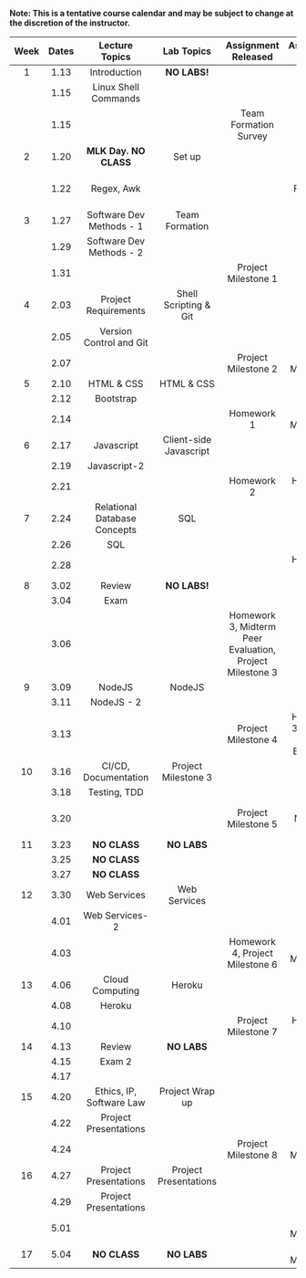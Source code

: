 **Note: This is a tentative course calendar and may be subject to change at the discretion of the instructor.**

| Week | Dates | Lecture Topics               | Lab Topics            | Assignment Released   | Assignment Due        |
|:----:|:-----:|:----------------------------:|:---------------------:|:---------------------:|:---------------------:|
|   1  | 1.13  | Introduction                 | **NO LABS!**          |                       |                       |
|      | 1.15  | Linux Shell Commands         |                       |                       |                       |
|      | 1.15  |                              |                       | Team Formation Survey |                       |
|   2  | 1.20  | **MLK Day. NO CLASS**        | Set up                |                       |                       |
|      | 1.22  | Regex, Awk                   |                       |                       | Team Formation Survey |
|   3  | 1.27  | Software Dev Methods - 1     | Team Formation        |                       |                       |
|      | 1.29  | Software Dev Methods - 2     |                       |                       |                       |
|      | 1.31  |                              |                       | Project Milestone 1   |                       |
|   4  | 2.03  | Project Requirements         | Shell Scripting & Git |                       |                       |
|      | 2.05  | Version Control and Git      |                       |                       |                       |  
|      | 2.07  |                              |                       | Project Milestone 2   | Project Milestone 1   |
|   5  | 2.10  | HTML & CSS                   | HTML & CSS            |                       |                       |
|      | 2.12  | Bootstrap                    |                       |                       |                       |  
|      | 2.14  |                              |                       | Homework 1            | Project Milestone 2   |
|   6  | 2.17  | Javascript                   | Client-side Javascript|                       |                       |
|      | 2.19  | Javascript-2                 |                       |                       |                       |  
|      | 2.21  |                              |                       | Homework 2            | Homework 1            |
|   7  | 2.24  | Relational Database Concepts | SQL                   |                       |                       |
|      | 2.26  | SQL                          |                       |                       |                       |  
|      | 2.28  |                              |                       |                       | Homework 2            |
|   8  | 3.02  | Review                       | **NO LABS!**          |                       |                       |
|      | 3.04  | Exam                         |                       |                       |                       | 
|      | 3.06  |                              |                       |Homework 3, Midterm Peer Evaluation, Project Milestone 3|           |
|   9  | 3.09  | NodeJS                       | NodeJS                |                       |                       |
|      | 3.11  | NodeJS - 2                   |                       |                       |                       | 
|      | 3.13  |                              |                       | Project Milestone 4   |Homework 3, Midterm Peer Evaluation|
|   10 | 3.16  | CI/CD, Documentation         | Project Milestone 3   |                       |                       |
|      | 3.18  | Testing, TDD                 |                       |                       |                       | 
|      | 3.20  |                              |                       | Project Milestone 5   | Project Milestone 3,4 |
|   11 | 3.23  | **NO CLASS**                 | **NO LABS**           |                       |                       |
|      | 3.25  | **NO CLASS**                 |                       |                       |                       |
|      | 3.27  | **NO CLASS**                 |                       |                       |                       | 
|   12 | 3.30  | Web Services                 | Web Services          |                       |                       |
|      | 4.01  | Web Services- 2              |                       |                       |                       | 
|      | 4.03  |                              |                       |Homework 4, Project Milestone 6| Project Milestone 5   |
|   13 | 4.06  | Cloud Computing              | Heroku                |                       |                       |
|      | 4.08  | Heroku                       |                       |                       |                       | 
|      | 4.10  |                              |                       | Project Milestone 7   | Homework 4            |
|   14 | 4.13  | Review                       | **NO LABS**           |                       |                       |
|      | 4.15  | Exam 2                       |                       |                       |                       | 
|      | 4.17  |                              |                       |                       |                       |
|   15 | 4.20  | Ethics, IP, Software Law     | Project Wrap up       |                       |                       |
|      | 4.22  | Project Presentations        |                       |                       |                       | 
|      | 4.24  |                              |                       | Project Milestone 8   | Project Milestone 6   |
|   16 | 4.27  | Project Presentations        | Project Presentations |                       |                       |
|      | 4.29  | Project Presentations        |                       |                       |                       | 
|      | 5.01  |                              |                       |                       | Project Milestone 8   |
|   17 | 5.04  | **NO CLASS**                 | **NO LABS**           |                       | Project Milestone 7   |
